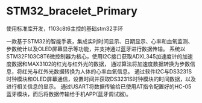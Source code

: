 # STM32_bracelet_Primary
使用标准库开发，f103c8t6主控的基础stm32手环

一款基于STM32的智能手表，集成实时时间显示、日期显示、心率和血氧监测、步数统计以及OLED屏幕显示等功能，并支持通过蓝牙进行数据传输。
系统以STM32F103C8T6微控制器为核心，使用I2C接口获取ADXL345加速度计的加速度数据和MAX3102的红光与红外光的数据，
通过算法将加速度数据转换为步数信息，将红光与红外光数据转换为人体的心率血氧信息。
通过软件I2C与DS3231S时钟模块和OLED屏幕通信，设置时间并获取DS3231S时钟模块的时间数据，以及进行相关信息的显示。
通过USART将数据传输给已使用AT指令配置好的HC-05蓝牙模块，而后将数据传输给手机APP(蓝牙调试器)。




